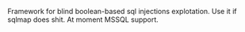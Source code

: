 Framework for blind boolean-based sql injections explotation. Use it if sqlmap does shit. At moment MSSQL support.
